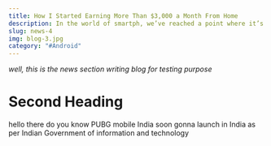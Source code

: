 ```yaml
---
title: How I Started Earning More Than $3,000 a Month From Home
description: In the world of smartph, we’ve reached a point where it’s no longer necessary to spend absurd amounts of money
slug: news-4
img: blog-3.jpg
category: "#Android"
---
```


_well, this is the news section writing blog for testing purpose_

# Second Heading 

hello there do you know PUBG mobile India soon gonna launch in India as per Indian  Government of information and technology